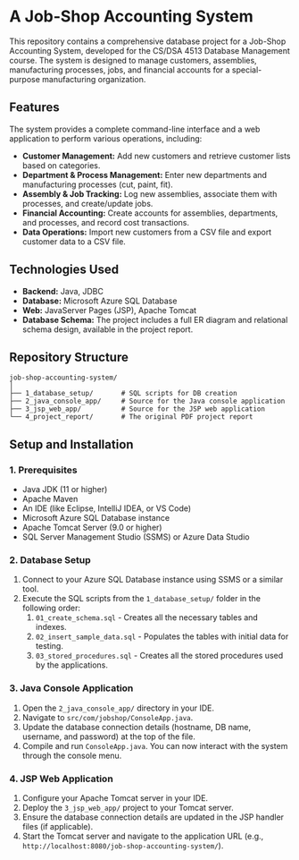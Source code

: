 # A Job-Shop Accounting System

This repository contains a comprehensive database project for a Job-Shop Accounting System, developed for the CS/DSA 4513 Database Management course. The system is designed to manage customers, assemblies, manufacturing processes, jobs, and financial accounts for a special-purpose manufacturing organization.

## Features

The system provides a complete command-line interface and a web application to perform various operations, including:
- **Customer Management:** Add new customers and retrieve customer lists based on categories.
- **Department & Process Management:** Enter new departments and manufacturing processes (cut, paint, fit).
- **Assembly & Job Tracking:** Log new assemblies, associate them with processes, and create/update jobs.
- **Financial Accounting:** Create accounts for assemblies, departments, and processes, and record cost transactions.
- **Data Operations:** Import new customers from a CSV file and export customer data to a CSV file.

## Technologies Used

* **Backend:** Java, JDBC
* **Database:** Microsoft Azure SQL Database
* **Web:** JavaServer Pages (JSP), Apache Tomcat
* **Database Schema:** The project includes a full ER diagram and relational schema design, available in the project report.

## Repository Structure

```
job-shop-accounting-system/
│
├── 1_database_setup/       # SQL scripts for DB creation
├── 2_java_console_app/     # Source for the Java console application
├── 3_jsp_web_app/          # Source for the JSP web application
└── 4_project_report/       # The original PDF project report
```



## Setup and Installation

### 1. Prerequisites
* Java JDK (11 or higher)
* Apache Maven
* An IDE (like Eclipse, IntelliJ IDEA, or VS Code)
* Microsoft Azure SQL Database instance
* Apache Tomcat Server (9.0 or higher)
* SQL Server Management Studio (SSMS) or Azure Data Studio

### 2. Database Setup
1.  Connect to your Azure SQL Database instance using SSMS or a similar tool.
2.  Execute the SQL scripts from the `1_database_setup/` folder in the following order:
    1.  `01_create_schema.sql` - Creates all the necessary tables and indexes.
    2.  `02_insert_sample_data.sql` - Populates the tables with initial data for testing.
    3.  `03_stored_procedures.sql` - Creates all the stored procedures used by the applications.

### 3. Java Console Application
1.  Open the `2_java_console_app/` directory in your IDE.
2.  Navigate to `src/com/jobshop/ConsoleApp.java`.
3.  Update the database connection details (hostname, DB name, username, and password) at the top of the file.
4.  Compile and run `ConsoleApp.java`. You can now interact with the system through the console menu.

### 4. JSP Web Application
1.  Configure your Apache Tomcat server in your IDE.
2.  Deploy the `3_jsp_web_app/` project to your Tomcat server.
3.  Ensure the database connection details are updated in the JSP handler files (if applicable).
4.  Start the Tomcat server and navigate to the application URL (e.g., `http://localhost:8080/job-shop-accounting-system/`).
